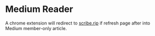 # Medium Reader

A chrome extension will redirect to [scribe.rip](https://scribe.rip/) if refresh page after into Medium member-only article.
